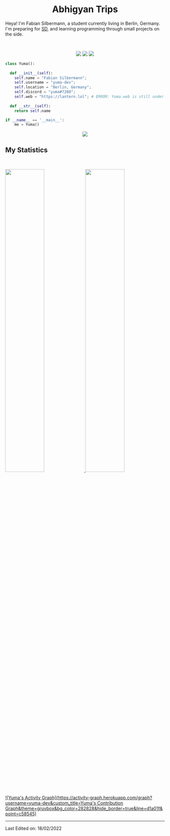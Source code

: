 <h1 align="center">
  <b>Abhigyan Trips</b>
</h1>

Heya! I'm Fabian Silbermann, a student currently living in Berlin, Germany. I'm preparing for 
<a href="https://en.wikipedia.org/wiki/Software_development">SD</a>, 
and learning programming through small projects  on the side.

<br>

<p>
<div align="center">
  <img src="https://img.shields.io/badge/-HTML-c58545?style=for-the-badge&logo=html5&logoColor=c58545&labelColor=282828">
  <img src="https://img.shields.io/badge/-CSS-d1a01f?style=for-the-badge&logo=css3&logoColor=d1a01f&labelColor=282828">
  <img src="https://img.shields.io/badge/-Python-98b982?style=for-the-badge&logo=python&logoColor=98b982&labelColor=282828">
</div>
</p>

```python
class Yuma():
    
  def __init__(self):
    self.name = "Fabian Silbermann";
    self.username = "yuma-dev";
    self.location = "Berlin, Germany";
    self.discord = "yuma#7280";
    self.web = "https://lantern.lol"; # ERROR: Yuma.web is still under development
  
  def __str__(self):
    return self.name

if __name__ == '__main__':
    me = Yuma()
```

<div align="center">
  <a href="https://open.spotify.com/user/rbligs6vyav6ackl5rz0dqbro">
    <img src="https://readme-spotify-tingz.vercel.app/api/now-playing">
  </a>
</div>

<!--
<div align="center">
  <a href="https://open.spotify.com/user/6s6pbtefezpookh8gwnkko15v">
    <img src="https://spotify-readme-theta-virid.vercel.app/api?scan=true&theme=dark" width="240px">
  </a>
</div>
-->

## My Statistics

<br/>
<p align="left">
  <a href="https://lantern.lol/">
  <img width="49.5%" src="https://github-readme-stats.vercel.app/api?username=yuma-dev&show_icons=true&theme=gruvbox&hide_border=true" />
    <img width="49.5%" src="https://github-readme-streak-stats.herokuapp.com/?user=yuma-dev&theme=gruvbox&hide_border=true" />
  </a>
</p>
<br>

[![Yuma's Activity Graph](https://activity-graph.herokuapp.com/graph?username=yuma-dev&custom_title=Yuma's Contribution Graph&theme=gruvbox&bg_color=282828&hide_border=true&line=d1a01f&point=c58545)](https://lantern.lol/)

------

Last Edited on: 18/02/2022

